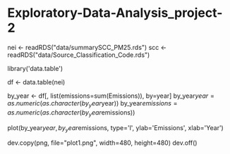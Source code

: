 # Exploratory-Data-Analysis_project-2
nei <- readRDS("data/summarySCC_PM25.rds")
scc <- readRDS("data/Source_Classification_Code.rds")

library('data.table')

df <- data.table(nei)

by_year <- df[, list(emissions=sum(Emissions)), by=year]
by_year$year = as.numeric(as.character(by_year$year))
by_year$emissions = as.numeric(as.character(by_year$emissions))

plot(by_year$year, by_year$emissions, type='l', ylab='Emissions', xlab='Year')

dev.copy(png, file="plot1.png", width=480, height=480)
dev.off()
